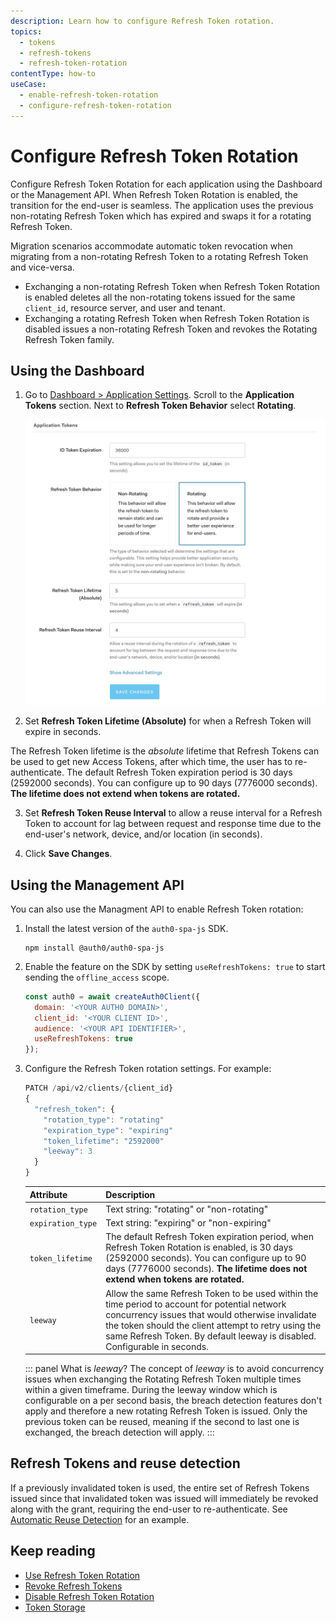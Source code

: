 ```yaml
---
description: Learn how to configure Refresh Token rotation.
topics:
  - tokens
  - refresh-tokens
  - refresh-token-rotation
contentType: how-to
useCase:
  - enable-refresh-token-rotation
  - configure-refresh-token-rotation
---
```

# Configure Refresh Token Rotation

Configure Refresh Token Rotation for each application using the Dashboard or the Management API. When Refresh Token Rotation is enabled, the transition for the end-user is seamless. The application uses the previous non-rotating Refresh Token which has expired and swaps it for a rotating Refresh Token. 

Migration scenarios accommodate automatic token revocation when migrating from a non-rotating Refresh Token to a rotating Refresh Token and vice-versa.

- Exchanging a non-rotating Refresh Token when Refresh Token Rotation is enabled deletes all the non-rotating tokens issued for the same `client_id`, resource server, and user and tenant.
- Exchanging a rotating Refresh Token when Refresh Token Rotation is disabled issues a non-rotating Refresh Token and revokes the Rotating Refresh Token family.

## Using the Dashboard

1. Go to [Dashboard > Application Settings](${manage_url}/#/applications). Scroll to the **Application Tokens** section. Next to **Refresh Token Behavior** select **Rotating**. 

    ![Application Token Settings - Rotating Refresh Tokens](/media/articles/tokens/rotating-tokens.png)

2. Set **Refresh Token Lifetime (Absolute)** for when a Refresh Token will expire in seconds. 

  The Refresh Token lifetime is the *absolute* lifetime that Refresh Tokens can be used to get new Access Tokens, after which time, the user has to re-authenticate. The default Refresh Token expiration period is 30 days (2592000 seconds). You can configure up to 90 days (7776000 seconds). **The lifetime does not extend when tokens are rotated.** 

3. Set **Refresh Token Reuse Interval** to allow a reuse interval for a Refresh Token to account for lag between request and response time due to the end-user's network, device, and/or location (in seconds). 

4. Click **Save Changes**.

## Using the Management API

You can also use the Managment API to enable Refresh Token rotation:

1. Install the latest version of the `auth0-spa-js` SDK.

    ```text
    npm install @auth0/auth0-spa-js
    ```

2. Enable the feature on the SDK by setting `useRefreshTokens: true` to start sending the `offline_access` scope.

    ```js
    const auth0 = await createAuth0Client({
      domain: '<YOUR AUTH0 DOMAIN>',
      client_id: '<YOUR CLIENT ID>',
      audience: '<YOUR API IDENTIFIER>',
      useRefreshTokens: true
    });
    ```

3. Configure the Refresh Token rotation settings. For example:  

    ```js
    PATCH /api/v2/clients/{client_id}
    {
      "refresh_token": {
        "rotation_type": "rotating"
        "expiration_type": "expiring"
        "token_lifetime": "2592000"
        "leeway": 3
      }
    }
    ```

    | Attribute | Description |
    | -- | -- |
    | `rotation_type` | Text string: "rotating" or "non-rotating" |
    | `expiration_type` | Text string: "expiring" or "non-expiring" |
    | `token_lifetime` | The default Refresh Token expiration period, when Refresh Token Rotation is enabled, is 30 days (2592000 seconds). You can configure up to 90 days (7776000 seconds). **The lifetime does not extend when tokens are rotated.** |
    | `leeway` | Allow the same Refresh Token to be used within the time period to account for potential network concurrency issues that would otherwise invalidate the token should the client attempt to retry using the same Refresh Token. By default leeway is disabled. Configurable in seconds. |

    ::: panel What is *leeway*?
    The concept of *leeway* is to avoid concurrency issues when exchanging the Rotating Refresh Token multiple times within a given timeframe. During the leeway window which is configurable on a per second basis, the breach detection features don't apply and therefore a new rotating Refresh Token is issued. Only the previous token can be reused, meaning if the second to last one is exchanged, the breach detection will apply. 
    :::

## Refresh Tokens and reuse detection

If a previously invalidated token is used, the entire set of Refresh Tokens issued since that invalidated token was issued will immediately be revoked along with the grant, requiring the end-user to re-authenticate. See [Automatic Reuse Detection](/tokens/concepts/refresh-token-rotation#automatic-reuse-detection) for an example. 

## Keep reading

* [Use Refresh Token Rotation](/tokens/guides/use-refresh-token-rotation)
* [Revoke Refresh Tokens](/tokens/guides/revoke-refresh-tokens)
* [Disable Refresh Token Rotation](/tokens/guides/disable-refresh-token-rotation)
* [Token Storage](/tokens/concepts/token-storage)
